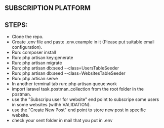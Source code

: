 ## SUBSCRIPTION PLATFORM

## STEPS:
- Clone the repo.
- Create .env file and paste .env.example in it (Please put suitable email configuration).
- Run: composer install
- Run: php artisan key:generate
- Run: php artisan migrate
- Run: php artisan db:seed --class=UsersTableSeeder
- Run: php artisan db:seed --class=WebsitesTableSeeder
- Run: php artisan serve
- In another terminal tab run: php artisan queue:work
- import laravel task.postman_collection from the root folder in the postman.
- use the "Subscripu user for website" end point to subscripe some users in some websites (withh  VALIDATION).
- use the "Create New Post" end point to store new post in specific website.
- check your sent folder in mail that you put in .env